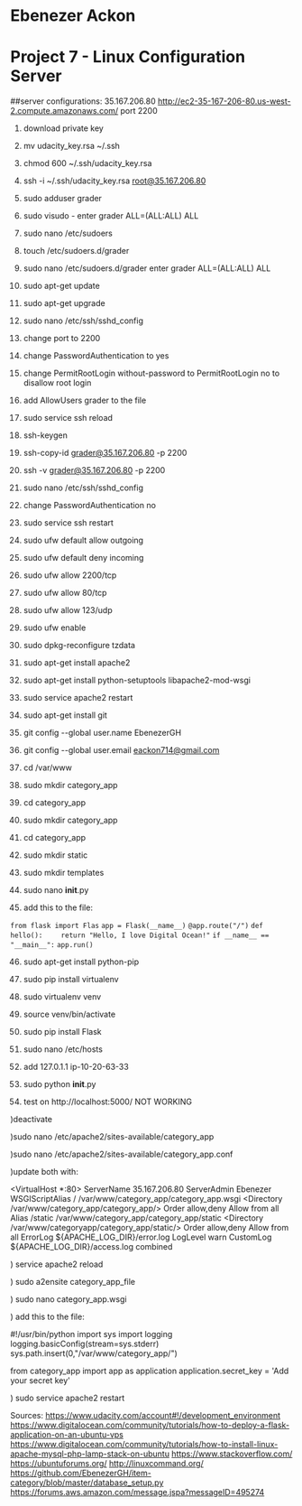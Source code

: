 # Ebenezer Ackon
# Project 7 - Linux Configuration Server

##server configurations:
35.167.206.80
http://ec2-35-167-206-80.us-west-2.compute.amazonaws.com/
port 2200


1) download private key

2) mv udacity_key.rsa ~/.ssh

3) chmod 600 ~/.ssh/udacity_key.rsa

4) ssh -i ~/.ssh/udacity_key.rsa root@35.167.206.80

5) sudo adduser grader

6) sudo visudo - enter grader ALL=(ALL:ALL) ALL

7) sudo nano /etc/sudoers

8) touch /etc/sudoers.d/grader

9) sudo nano /etc/sudoers.d/grader enter grader ALL=(ALL:ALL) ALL

10) sudo apt-get update

11) sudo apt-get upgrade

12) sudo nano /etc/ssh/sshd_config

13) change port to 2200

14) change PasswordAuthentication to yes

15) change PermitRootLogin without-password to PermitRootLogin no to disallow root login

16) add AllowUsers grader to the file

17) sudo service ssh reload

18) ssh-keygen

19) ssh-copy-id grader@35.167.206.80 -p 2200

20) ssh -v grader@35.167.206.80 -p 2200

21) sudo nano /etc/ssh/sshd_config

22) change PasswordAuthentication no

23) sudo service ssh restart

24) sudo ufw default allow outgoing

25) sudo ufw default deny incoming

26) sudo ufw allow 2200/tcp

27) sudo ufw allow 80/tcp

28) sudo ufw allow 123/udp

29) sudo ufw enable

30) sudo dpkg-reconfigure tzdata

31) sudo apt-get install apache2

32) sudo apt-get install python-setuptools libapache2-mod-wsgi

33) sudo service apache2 restart

34) sudo apt-get install git

35) git config --global user.name EbenezerGH

36) git config --global user.email eackon714@gmail.com

37) cd /var/www

38) sudo mkdir category_app

39) cd category_app

40) sudo mkdir category_app

41) cd category_app

42) sudo mkdir static

43) sudo mkdir templates

44) sudo nano __init__.py

45) add this to the file:

`from flask import Flas`
`app = Flask(__name__)`
`@app.route("/")`
`def hello():`
`    return "Hello, I love Digital Ocean!"`
`if __name__ == "__main__":`
    `app.run()`

46) sudo apt-get install python-pip

47) sudo pip install virtualenv

48) sudo virtualenv venv

49) source venv/bin/activate

50) sudo pip install Flask

51) sudo nano /etc/hosts

52) add 127.0.1.1 ip-10-20-63-33

53) sudo python __init__.py

54) test on http://localhost:5000/  NOT WORKING

)deactivate

)sudo nano /etc/apache2/sites-available/category_app

)sudo nano /etc/apache2/sites-available/category_app.conf

)update both with:

<VirtualHost *:80>
                ServerName 35.167.206.80
                ServerAdmin Ebenezer
                WSGIScriptAlias / /var/www/category_app/category_app.wsgi
                <Directory /var/www/category_app/category_app/>
                        Order allow,deny
                        Allow from all
                </Directory>
                Alias /static /var/www/category_app/category_app/static
                <Directory /var/www/categoryapp/category_app/static/>
                        Order allow,deny
                        Allow from all
                </Directory>
                ErrorLog ${APACHE_LOG_DIR}/error.log
                LogLevel warn
                CustomLog ${APACHE_LOG_DIR}/access.log combined
</VirtualHost>

) service apache2 reload

) sudo a2ensite category_app_file

) sudo nano category_app.wsgi

) add this to the file:

#!/usr/bin/python
import sys
import logging
logging.basicConfig(stream=sys.stderr)
sys.path.insert(0,"/var/www/category_app/")

from category_app import app as application
application.secret_key = 'Add your secret key'

) sudo service apache2 restart




Sources:
https://www.udacity.com/account#!/development_environment
https://www.digitalocean.com/community/tutorials/how-to-deploy-a-flask-application-on-an-ubuntu-vps
https://www.digitalocean.com/community/tutorials/how-to-install-linux-apache-mysql-php-lamp-stack-on-ubuntu
https://www.stackoverflow.com/
https://ubuntuforums.org/
http://linuxcommand.org/
https://github.com/EbenezerGH/item-category/blob/master/database_setup.py
https://forums.aws.amazon.com/message.jspa?messageID=495274
